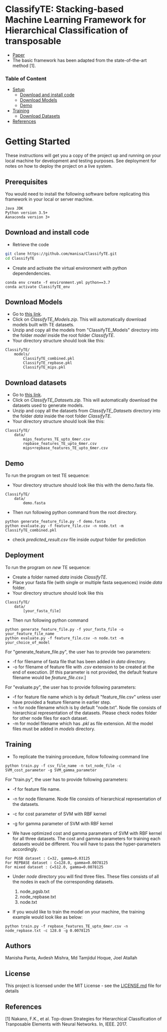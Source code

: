 # ClassifyTE: Stacking-based Machine Learning Framework for Hierarchical Classification of transposable 

- [Paper](https://arxiv.org/abs/1907.01674)
- The basic framework has been adapted from the state-of-the-art method [1].

### Table of Content
- [Setup](#getting-started)
	- [Download and install code](#download-and-install-code)
	- [Download Models](#download-models)
	- [Demo](#demo)
- [Training](#training)
	- [Download Datasets](#download-datasets)
- [References](#references)


# Getting Started

These instructions will get you a copy of the project up and running on your local machine for development and testing purposes. See deployment for notes on how to deploy the project on a live system.

## Prerequisites

You would need to install the following software before replicating this framework in your local or server machine.

```
Java JDK
Python version 3.5+
Aanaconda version 3+
```

## Download and install code
- Retrieve the code
```sh
git clone https://github.com/manisa/ClassifyTE.git
cd ClassifyTE
```

- Create and activate the virtual environment with python dependendencies. 
```
conda env create -f environment.yml python==3.7
conda activate ClassifyTE_env
```


## Download Models
- Go to [this link](https://drive.google.com/file/d/1fwlAJOXQneXu4OMNVQhT17lpfmvvyYuU/view?usp=sharing).
- Click on *ClassifyTE_Models.zip*. This will automatically download models built with TE datasets.
- Unzip and copy all the models from "ClassifyTE_Models" directory into the folder *model* inside the root folder *ClassifyTE*.
- Your directory structure should look like this:

```
ClassifyTE/
	models/
		ClassifyTE_combined.pkl
		ClassifyTE_repbase.pkl
		ClassifyTE_mips.pkl
```

## Download datasets
- Go to [this link](https://drive.google.com/file/d/1vZKPjug1LsH75a7JdKKMi10ECTjUIwAm/view?usp=sharing).
- Click on *ClassifyTE_Datasets.zip*. This will automatically download the datasets used to generate models.
- Unzip and copy all the datasets from *ClassifyTE_Datasets* directory into the folder *data* inside the root folder *ClassifyTE*.
- Your directory structure should look like this:

```
ClassifyTE/
	data/
		mips_features_TE_upto_6mer.csv
		repbase_features_TE_upto_6mer.csv
		mips+repbase_features_TE_upto_6mer.csv
```
## Demo
To run the program on test TE sequence:
- Your directory structure should look like this with the demo.fasta file.

```
ClassifyTE/
	data/
		demo.fasta
```
- Then run following python command from the root directory.
```
python generate_feature_file.py -f demo.fasta
python evaluate.py -f feature_file.csv -n node.txt -m ClassifyTE_combined.pkl
```
- check *predicted_result.csv* file inside *output* folder for prediction 

## Deployment
To run the program on *new* TE sequence:
- Create a folder named *data* inside *ClassifyTE*.
- Place your fasta file (with single or multiple fasta sequences) inside *data* folder.
- Your directory structure should look like this

```
ClassifyTE/
	data/
		[your_fasta_file]
```
- Then run following python command
```
python generate_feature_file.py -f your_fasta_file -o your_feature_file_name
python evaluate.py -f feature_file.csv -n node.txt -m your_choice_of_model
```
For "generate_feature_file.py", the user has to provide two parameters:
- -f for filename of fasta file that has been added in *data* directory.
- -o for filename of feature file with *.csv* extension to be created at the end of execution. [If this parameter is not provided, the default feature filename would be *feature_file.csv*.]

For "evaluate.py", the user has to provide following parameters:
- -f for feature file name which is by default "feature_file.csv" unless user have provided a feature filename in earlier step.
- -n for node filename which is by default "node.txt". Node file consists of hierarchical representation of the datasets. Please check nodes folder for other node files for each dataset.
- -m for model filename which has *.pkl* as file extension. All the model files must be added in *models* directory.

## Training
- To replicate the training procedure, follow following command line
```
python train.py -f csv_file_name -n txt_node_file -c SVM_cost_parameter -g SVM_gamma_parameter
```
For "train.py", the user has to provide following parameters:
- -f for feature file name.
- -n for node filename. Node file consists of hierarchical representation of the datasets.
- -c for cost parameter of SVM with RBF kernel
- -g for gamma parameter of SVM with RBF kernel

- We have optimized cost and gamma parameters of SVM with RBF kernel for all three datasets. The cost and gamma parameters for training each datasets would be different. You will have to pass the hyper-parameters accordingly. 
```
For PGSB dataset : C=32, gamma=0.03125
For REPBASE dataset : C=128.0, gamma=0.0078125
For mixed dataset : C=512.0, gamma=0.0078125
```
- Under *node* directory you will find three files. These files consists of all the nodes in each of the corresponding datasets. 
	1.	node_pgsb.txt 
	2.	node_repbase.txt
	3.	node.txt

- If you would like to train the model on your machine, the training example would look like as below:
```
python train.py -f repbase_features_TE_upto_6mer.csv -n node_repbase.txt -c 128.0 -g 0.0078125
```

## Authors
Manisha Panta, Avdesh Mishra, Md Tamjidul Hoque, Joel Atallah
## License

This project is licensed under the MIT License - see the [LICENSE.md](LICENSE.md) file for details

## References
[1] Nakano, F.K., et al. Top-down Strategies for Hierarchical Classification of Tranposable Elements with Neural Networks. In, IEEE. 2017.

